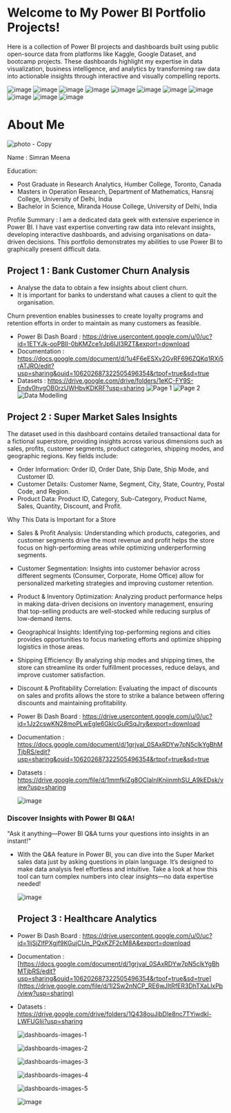 # Welcome to My Power BI Portfolio Projects! 

Here is a collection of Power BI projects and dashboards built using public open-source data from platforms like Kaggle, Google Dataset, and bootcamp projects. These dashboards highlight my expertise in data visualization, business intelligence, and analytics by transforming raw data into actionable insights through interactive and visually compelling reports.

![image](https://github.com/user-attachments/assets/d5a7dcb7-9d57-4e0f-be01-c7f0d1f5e5d0) ![image](https://github.com/user-attachments/assets/594a6aee-e18d-4999-a1c9-d31b367f0598) ![image](https://github.com/user-attachments/assets/6350bb0d-0b4f-4095-8bc9-5ad94dd54b50) ![image](https://github.com/user-attachments/assets/b78c5667-b703-42f7-a1d1-6f8de09fe402) ![image](https://github.com/user-attachments/assets/368ae3c5-8295-4c8d-9eb7-b596b22bd00f) ![image](https://github.com/user-attachments/assets/8aae5b00-d686-4683-9f77-169c5ef506f1) ![image](https://github.com/user-attachments/assets/2e5036dd-b71d-4e72-9abf-2a937906fb62) ![image](https://github.com/user-attachments/assets/0794904b-f806-4df4-9a3f-95cf622932bc) ![image](https://github.com/user-attachments/assets/83673404-85b2-4206-b672-9d35ba36d9e5) ![image](https://github.com/user-attachments/assets/595af2f1-75e0-434a-871e-133a55a8a747) ![image](https://github.com/user-attachments/assets/45ac9e11-81bb-4ccd-99d1-c4aaa39c1491)


# About Me
![photo - Copy](https://github.com/user-attachments/assets/d430081d-1d15-4654-b50e-0cdc27eddd96)

Name : Simran Meena

Education:
- Post Graduate in Research Analytics, Humber College, Toronto, Canada
- Masters in Operation Research, Department of Mathematics, Hansraj College, University of Delhi, India
- Bachelor in Science, Miranda House College, University of Delhi, India

Profile Summary : I am a dedicated data geek with extensive experience in Power BI. I have vast expertise converting raw data into relevant insights, developing interactive dashboards, and advising organisations on data-driven decisions. This portfolio demonstrates my abilities to use Power BI to graphically present difficult data. 

## Project 1 : Bank Customer Churn Analysis
- Analyse the data to obtain a few insights about client churn.
- It is important for banks to understand what causes a client to quit the organisation.
  
Churn prevention enables businesses to create loyalty programs and retention efforts in order to maintain as many customers as feasible.
- Power Bi Dash Board : https://drive.usercontent.google.com/u/0/uc?id=1ETYJk-ooPBII-0bKMZce1rJp6lJI3RZT&export=download
- Documentation : https://docs.google.com/document/d/1u4F6eESXv2GvRF696ZQKq1RXj5rATJRO/edit?usp=sharing&ouid=106202687322505496354&rtpof=true&sd=true
- Datasets : https://drive.google.com/drive/folders/1eKC-FY9S-Endv0hvgOB0rzUWHbvKDKRF?usp=sharing
![Page 1](https://github.com/user-attachments/assets/d5065440-4265-4a18-b08c-894b0d07b346)
![Page 2](https://github.com/user-attachments/assets/a27c0a81-90b0-4819-9b36-1b6c02335dec)
![Data Modelling](https://github.com/user-attachments/assets/32f4a340-a4e8-458d-a136-5c32571a4144)


## Project 2 : Super Market Sales Insights
The dataset used in this dashboard contains detailed transactional data for a fictional superstore, providing insights across various dimensions such as sales, profits, customer segments, product categories, shipping modes, and geographic regions. Key fields include:

- Order Information: Order ID, Order Date, Ship Date, Ship Mode, and Customer ID.
- Customer Details: Customer Name, Segment, City, State, Country, Postal Code, and Region.
- Product Data: Product ID, Category, Sub-Category, Product Name, Sales, Quantity, Discount, and Profit.

Why This Data is Important for a Store
- Sales & Profit Analysis: Understanding which products, categories, and customer segments drive the most revenue and profit helps the store focus on high-performing areas while optimizing underperforming segments.
- Customer Segmentation: Insights into customer behavior across different segments (Consumer, Corporate, Home Office) allow for personalized marketing strategies and improving customer retention.
- Product & Inventory Optimization: Analyzing product performance helps in making data-driven decisions on inventory management, ensuring that top-selling products are well-stocked while reducing surplus of low-demand items.
- Geographical Insights: Identifying top-performing regions and cities provides opportunities to focus marketing efforts and optimize shipping logistics in those areas.
- Shipping Efficiency: By analyzing ship modes and shipping times, the store can streamline its order fulfillment processes, reduce delays, and improve customer satisfaction.
- Discount & Profitability Correlation: Evaluating the impact of discounts on sales and profits allows the store to strike a balance between offering discounts and maintaining profitability.

- Power Bi Dash Board : https://drive.usercontent.google.com/u/0/uc?id=1Jz2cswKN28moPLwEgle6GklcGuRSqJry&export=download
- Documentation : https://docs.google.com/document/d/1grjval_0SAxRDYw7pN5clkYgBhMTjbRS/edit?usp=sharing&ouid=106202687322505496354&rtpof=true&sd=true
- Datasets : https://drive.google.com/file/d/1mmfkIZg8OClalnlKniinmhSU_A9kEDsk/view?usp=sharing
  
  ![image](https://github.com/user-attachments/assets/9369c7d9-3edf-48b7-a928-91a8934527d7)

 ### Discover Insights with Power BI Q&A! 
 "Ask it anything—Power BI Q&A turns your questions into insights in an instant!"

- With the Q&A feature in Power BI, you can dive into the Super Market sales data just by asking questions in plain language. It’s designed to make data analysis feel effortless and intuitive. Take a look at how this tool can turn complex numbers into clear insights—no data expertise needed!

  ![image](https://github.com/user-attachments/assets/9c2e3def-fc4c-461e-9161-9d527b1c61c6)


  ## Project 3 : Healthcare Analytics
- Power Bi Dash Board : https://drive.usercontent.google.com/u/0/uc?id=1ljSjZlfPXgjf9KGujCUn_PQxKZF2cM8A&export=download
- Documentation : [https://docs.google.com/document/d/1grjval_0SAxRDYw7pN5clkYgBhMTjbRS/edit?usp=sharing&ouid=106202687322505496354&rtpof=true&sd=true](https://drive.google.com/file/d/1l2Sw2nNCP_RE6wJItRfER3DhTXaLlxPb/view?usp=sharing)
- Datasets : https://drive.google.com/drive/folders/1Q438ouJibDle8nc7TYiwdkl-LWFUGIij?usp=sharing
  
  ![dashboards-images-1](https://github.com/user-attachments/assets/8e2558a1-4be6-4028-b1a9-4b4ebe42b62c)

  ![dashboards-images-2](https://github.com/user-attachments/assets/12dccfed-c39e-474c-a680-619bd8479d34)

  ![dashboards-images-3](https://github.com/user-attachments/assets/bba497fb-0d04-4cf3-8a5c-691735da36b9)

  ![dashboards-images-4](https://github.com/user-attachments/assets/5e179462-bb7c-4cc4-b089-7c73428ba9a1)

  ![dashboards-images-5](https://github.com/user-attachments/assets/94baff26-b261-44bc-94fc-124a3ca73bb7)

  ![image](https://github.com/user-attachments/assets/1c3581f9-1006-441f-bf78-b9ea154dc09a)





